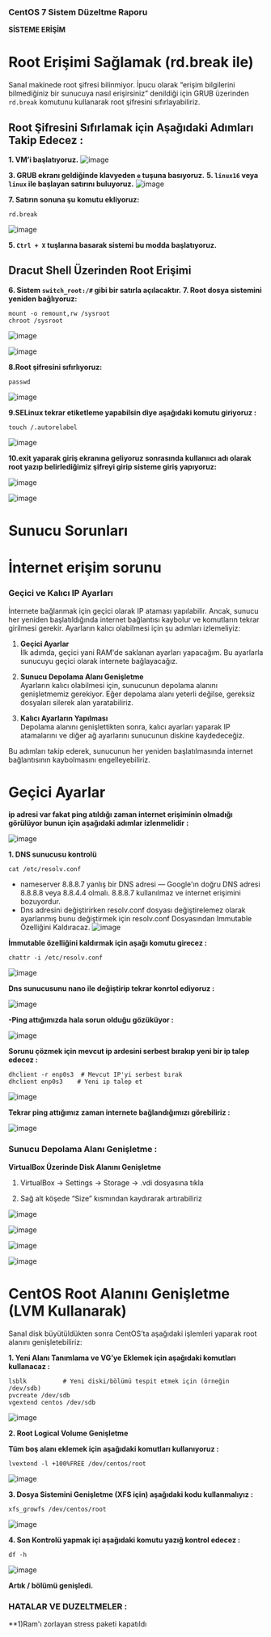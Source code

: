 ### CentOS 7 Sistem Düzeltme Raporu

**SİSTEME ERİŞİM**

# Root Erişimi Sağlamak (rd.break ile)

Sanal makinede root şifresi bilinmiyor. İpucu olarak “erişim bilgilerini bilmediğiniz bir sunucuya nasıl erişirsiniz” denildiği için GRUB üzerinden `rd.break` komutunu kullanarak root şifresini sıfırlayabiliriz.

## Root Şifresini Sıfırlamak için Aşağıdaki  Adımları Takip Edecez : 

**1. VM’i başlatıyoruz.**
![image](https://github.com/user-attachments/assets/fffe6e73-6765-4361-a78c-362c09fb5073)

**3. GRUB ekranı geldiğinde klavyeden `e` tuşuna basıyoruz.**
**5. `linux16` veya `linux` ile başlayan satırını buluyoruz.**
![image](https://github.com/user-attachments/assets/f48ddeb8-b427-4c59-8c46-11cf0a5fde17)

**7. Satırın sonuna şu komutu ekliyoruz:**

``` 
rd.break
```
![image](https://github.com/user-attachments/assets/13e54ba3-f5bb-4378-bc59-a5bd08f49a8e)

**5. `Ctrl + X` tuşlarına basarak sistemi bu modda başlatıyoruz.**

## Dracut Shell Üzerinden Root Erişimi

**6. Sistem `switch_root:/#` gibi bir satırla açılacaktır.**
**7. Root dosya sistemini yeniden bağlıyoruz:**
```
mount -o remount,rw /sysroot
chroot /sysroot
```
![image](https://github.com/user-attachments/assets/b2adec0b-1f33-4b31-986a-7e1398c8dd89)

![image](https://github.com/user-attachments/assets/dd85fa16-59d5-4c03-a820-75bce2d6dfc6)

**8.Root şifresini sıfırlıyoruz:**

```
passwd
```
![image](https://github.com/user-attachments/assets/6bfb995b-b484-45fa-aacd-0ccf83a0a8df)

**9.SELinux tekrar etiketleme yapabilsin diye aşağıdaki komutu giriyoruz :**

```
touch /.autorelabel

```

![image](https://github.com/user-attachments/assets/d576c063-55e6-4031-9f39-3597eaa4f22a)

**10.exit yaparak giriş ekranına geliyoruz sonrasında kullanııcı adı olarak root yazıp belirlediğimiz şifreyi girip sisteme giriş yapıyoruz:**

![image](https://github.com/user-attachments/assets/bd194adb-ec03-4df0-9b51-f1bbc40e7696)

![image](https://github.com/user-attachments/assets/46d11ac0-f2af-4bfa-aa2a-d6e10e0b4d01)


# Sunucu Sorunları 

# İnternet erişim sorunu

### Geçici ve Kalıcı IP Ayarları

İnternete bağlanmak için geçici olarak IP ataması yapılabilir. Ancak, sunucu her yeniden başlatıldığında internet bağlantısı kaybolur ve komutların tekrar girilmesi gerekir. Ayarların kalıcı olabilmesi için şu adımları izlemeliyiz:

1. **Geçici Ayarlar**  
   İlk adımda, geçici yani RAM'de saklanan ayarları yapacağım. Bu ayarlarla sunucuyu geçici olarak internete bağlayacağız.

2. **Sunucu Depolama Alanı Genişletme**  
   Ayarların kalıcı olabilmesi için, sunucunun depolama alanını genişletmemiz gerekiyor. Eğer depolama alanı yeterli değilse, gereksiz dosyaları silerek alan yaratabiliriz.

3. **Kalıcı Ayarların Yapılması**  
   Depolama alanını genişlettikten sonra, kalıcı ayarları yaparak IP atamalarını ve diğer ağ ayarlarını sunucunun diskine kaydedeceğiz.

Bu adımları takip ederek, sunucunun her yeniden başlatılmasında internet bağlantısının kaybolmasını engelleyebiliriz.



# Geçici Ayarlar

**ip adresi var fakat ping atıldığı zaman internet erişiminin olmadığı görülüyor bunun için aşağıdaki adımlar izlenmelidir :** 

![image](https://github.com/user-attachments/assets/a89f2bdf-1f4d-4387-92e6-2756ca6546fb)

**1. DNS sunucusu kontrolü**
```
cat /etc/resolv.conf
```
- nameserver 8.8.8.7 yanlış bir DNS adresi — Google'ın doğru DNS adresi 8.8.8.8 veya 8.8.4.4 olmalı. 8.8.8.7 kullanılmaz ve internet erişimini bozuyordur.
- Dns adresini değiştirirken resolv.conf dosyası değiştirelemez olarak ayarlanmış bunu değiştirmek için resolv.conf Dosyasından Immutable Özelliğini Kaldıracaz.
![image](https://github.com/user-attachments/assets/079bfba7-0d4e-4623-a7a4-dc43987d165c)

**İmmutable özelliğini kaldırmak için aşağı komutu girecez :**

```
chattr -i /etc/resolv.conf

```
![image](https://github.com/user-attachments/assets/69996b5f-2cac-4e62-8926-0c6fd6e403ae)

**Dns sunucusunu nano ile değiştirip  tekrar konrtol ediyoruz :**

![image](https://github.com/user-attachments/assets/84e5b546-b073-4f2d-b6cb-aac15e176a4b)

**-Ping attığımızda hala sorun olduğu gözüküyor :**

![image](https://github.com/user-attachments/assets/072f0c03-1d92-4269-b61e-0e5224c02554)

**Sorunu çözmek için mevcut ip ardesini serbest bırakıp yeni bir ip talep edecez :**

```
dhclient -r enp0s3  # Mevcut IP'yi serbest bırak
dhclient enp0s3    # Yeni ip talep et
```
![image](https://github.com/user-attachments/assets/851e9123-5898-4cf7-94d6-4bdce31234fc)

**Tekrar ping attığımız zaman internete bağlandığımızı görebiliriz :**

![image](https://github.com/user-attachments/assets/84328b7c-a351-4489-ac25-89caf761ab29)


### Sunucu Depolama Alanı Genişletme :

**VirtualBox Üzerinde Disk Alanını Genişletme**

1) VirtualBox → Settings → Storage → .vdi dosyasına tıkla

2) Sağ alt köşede “Size” kısmından kaydırarak artırabiliriz

![image](https://github.com/user-attachments/assets/86a41d6e-5283-4a63-b467-06f34fd43332)

![image](https://github.com/user-attachments/assets/fa7a2a61-c97c-4c88-adee-78a1ef1621a3)

![image](https://github.com/user-attachments/assets/2a376086-0a32-4588-91ee-26542d144309)

![image](https://github.com/user-attachments/assets/1325b805-44a4-4247-8230-e7df46b1c847)

# CentOS Root Alanını Genişletme (LVM Kullanarak)
Sanal disk büyütüldükten sonra CentOS’ta aşağıdaki işlemleri yaparak root alanını genişletebiliriz:

**1. Yeni Alanı Tanımlama ve VG’ye Eklemek için aşağıdaki komutları kullanacaz :**

```
lsblk          # Yeni diski/bölümü tespit etmek için (örneğin /dev/sdb)
pvcreate /dev/sdb
vgextend centos /dev/sdb

```
![image](https://github.com/user-attachments/assets/5fa26d28-4550-44af-9354-cd4048023796)


**2. Root Logical Volume Genişletme**

**Tüm boş alanı eklemek için aşağıdaki komutları kullanıyoruz :**

```
lvextend -l +100%FREE /dev/centos/root
```
![image](https://github.com/user-attachments/assets/40b8c10b-def8-4a3f-96ce-8c4e8b3cee03)

**3. Dosya Sistemini Genişletme (XFS için) aşağıdaki kodu kullanmalıyız :**

```
xfs_growfs /dev/centos/root
```

![image](https://github.com/user-attachments/assets/de61505d-bcde-4a84-a510-389ef175c5bf)

**4. Son Kontrolü yapmak içi aşağıdaki komutu yazığ kontrol edecez :**
```
df -h
```

![image](https://github.com/user-attachments/assets/7247c26d-a958-4520-8e0e-e8e972f55111)

**Artık / bölümü genişledi.**

### HATALAR VE DUZELTMELER :

**1)Ram'ı zorlayan stress paketi kapatıldı




























